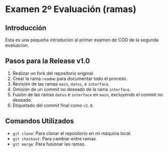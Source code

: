 # Examen 2º Evaluación (ramas)

## Introducción
Esta es una pequeña introducion al primer examen de COD de la segunda evaluacion. 

## Pasos para la Release v1.0
1. Realizar un fork del repositorio original.
2. Crear la rama `readme` para documentar todo el proceso.
3. Revisión de las ramas `main`, `datos`, e `interface`.
4. Omisión de un commit no deseado de la rama `interface`.
5. Fusión de las ramas `datos` e `interface` en `main`, excluyendo el commit no deseado.
6. Etiquetado del commit final como `v1.0`.

## Comandos Utilizados
- `git clone`: Para clonar el repositorio en mi máquina local.
- `git checkout`: Para cambiar entre ramas.
- `git merge`: Para fusionar las ramas.
